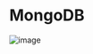 # MongoDB

![image](https://github.com/Asifekhlaque/MongoDB/assets/132199879/028a00b5-05c0-46e0-a126-4e10b6468a6e)

